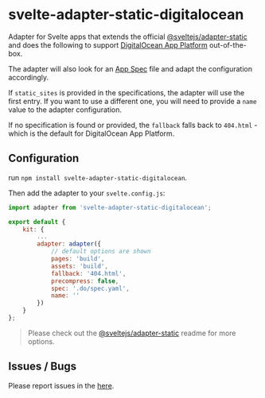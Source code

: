 # svelte-adapter-static-digitalocean

Adapter for Svelte apps that extends the official [@sveltejs/adapter-static](https://github.com/sveltejs/kit/tree/master/packages/adapter-static) and does the following to support [DigitalOcean App Platform](https://www.digitalocean.com/products/app-platform) out-of-the-box.

The adapter will also look for an [App Spec](https://docs.digitalocean.com/products/app-platform/concepts/app-spec/) file and adapt the configuration accordingly.

If `static_sites` is provided in the specifications, the adapter will use the first entry. If you want to use a different one, you will need to provide a `name` value to the adapter configuration.

If no specification is found or provided, the `fallback` falls back to `404.html` - which is the default for DigitalOcean App Platform.

## Configuration

run `npm install svelte-adapter-static-digitalocean`.

Then add the adapter to your `svelte.config.js`:

```js
import adapter from 'svelte-adapter-static-digitalocean';

export default {
    kit: {
        ...
        adapter: adapter({
            // default options are shown
            pages: 'build',
            assets: 'build',
            fallback: '404.html',
            precompress: false,
            spec: '.do/spec.yaml',
            name: ''
        })
    }
};
```

> Please check out the [@sveltejs/adapter-static](https://github.com/sveltejs/kit/tree/master/packages/adapter-static) readme for more options.

## Issues / Bugs
Please report issues in the [here](https://github.com/torstendittmann/svelte-adapter-static-digitalocean/issues).
